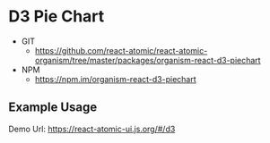D3 Pie Chart
===============
<!--hidden-->
   * GIT
      * https://github.com/react-atomic/react-atomic-organism/tree/master/packages/organism-react-d3-piechart
   * NPM
      * https://npm.im/organism-react-d3-piechart

## Example Usage
Demo Url:
https://react-atomic-ui.js.org/#/d3
<!--/hidden-->



